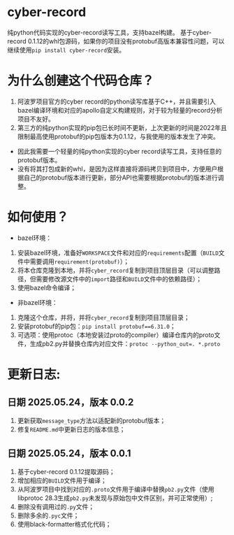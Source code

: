 # cyber-record
纯python代码实现的cyber-record读写工具，支持bazel构建。
基于cyber-record 0.1.12的whl包源码，如果你的项目没有protobuf高版本兼容性问题，可以继续使用`pip install cyber-record`安装。

# 为什么创建这个代码仓库？
1. 阿波罗项目官方的cyber record的python读写库基于C++，并且需要引入bazel编译环境和对应的apollo自定义构建规则，对于较为轻量的record分析项目不友好。
2. 第三方的纯python实现的pip包已长时间不更新，上次更新的时间是2022年且限制最高使用protobuf的pip包版本为0.1.12，与我使用的版本发生了冲突。
- 因此我需要一个轻量的纯python实现的cyber record读写工具，支持任意的protobuf版本。
- 没有将其打包成新的whl，是因为这样直接将源码拷贝到项目中，方便用户根据自己的protobuf版本进行更新，部分API也需要根据protobuf的版本进行调整。

# 如何使用？
- bazel环境：
1. 安装bazel环境，准备好`WORKSPACE`文件和对应的`requirements`配置（`BUILD`文件中需要调用`requirement(protobuf)`）；
2. 将本仓库克隆到本地，并将`cyber_record`复制到项目顶层目录（可以调整路径，但需要修改源文件中的`import`路径和`BUILD`文件中的依赖路径）；
3. 使用bazel命令编译；
- 非bazel环境：
1. 克隆这个仓库，并将，并将`cyber_record`复制到项目顶层目录；
2. 安装protobuf的pip包：`pip install protobuf==6.31.0`；
3. 可选项：使用protoc（本地安装过proto的compiler）编译仓库内的proto文件，生成pb2.py并替换仓库内对应文件：`protoc --python_out=. *.proto`

# 更新日志:
## 日期 2025.05.24，版本 0.0.2
1. 更新获取`message_type`方法以适配新的protobuf版本；
2. 修复`README.md`中更新日志的版本信息；
## 日期 2025.05.24，版本 0.0.1
1. 基于cyber-record 0.1.12提取源码；
2. 增加相应的`BUILD`文件用于编译；
3. 从阿波罗项目中找到对应的`.proto`文件用于编译中替换`pb2.py`文件（使用libprotoc 28.3生成`pb2.py`未发现与原始包中文件区别，并可正常使用）; 
6. 删除没有调用过的`.py`文件；
7. 删除多余的`.pyc`文件；
8. 使用black-formatter格式化代码；
